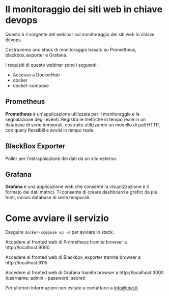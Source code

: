 # Il monitoraggio dei siti web in chiave devops

Questo è il sorgente del webinar sul monitoraggio dei siti web in chiave devops.

Costruiremo uno stack di monitoraggio basato su Prometheus, blackbox_exporter e Grafana.

I requisiti di questo webinar sono i seguenti:
- Accesso a DockerHub
- docker
- docker-compose


## Prometheus

**Prometheus** è un'applicazione utilizzata per il monitoraggio e la segnalazione degli eventi. Registra le metriche in tempo reale in un database di serie temporali, costruito utilizzando un modello di pull HTTP, con query flessibili e avvisi in tempo reale.

## BlackBox Exporter

Poller per l'estrapolazione dei dati da un sito esterno.

## Grafana

**Grafana** è una applicazione web che consente la visualizzazione e il formato dei dati metrici. Ti consente di creare dashboard e grafici da più fonti, inclusi database di serie temporali.

# Come avviare il servizio

Eseguire `docker-compose up -d` per avviare lo stack.

Accedere al fronted web di Prometheus tramite browser a http://localhost:9090

Accedere al fronted web di Blackbox_exporter tramite browser a http://localhost:9115

Accedere al fronted web di Grafana tramite browser a http://localhost:3000 (username: admin - password: secret)


Per ulteriori informazioni non esitate a contattarci a info@thei.it 

